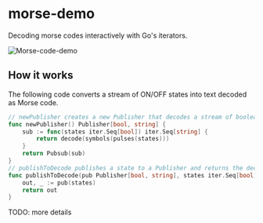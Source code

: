 # morse-demo
Decoding morse codes interactively with Go's iterators.

![Morse-code-demo](https://github.com/user-attachments/assets/41285cbe-eecf-4ddf-87d5-652bb781cc96)

## How it works
The following code converts a stream of ON/OFF states into text decoded as Morse code.
```go
// newPublisher creates a new Publisher that decodes a stream of boolean states.
func newPublisher() Publisher[bool, string] {
	sub := func(states iter.Seq[bool]) iter.Seq[string] {
		return decode(symbols(pulses(states)))
	}
	return Pubsub(sub)
}
// publishToDecode publishes a state to a Publisher and returns the decoded text.
func publishToDecode(pub Publisher[bool, string], states iter.Seq[bool]) []string {
	out, _ := pub(states)
	return out
}
```
TODO: more details
